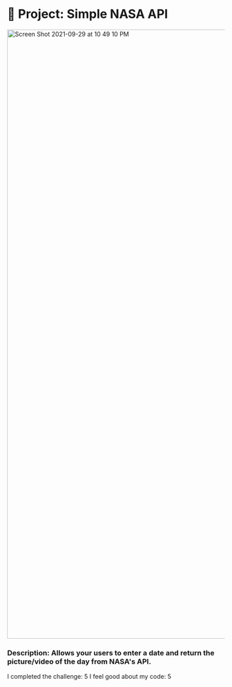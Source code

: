 # 🚀 Project: Simple NASA API
<img width="1413" alt="Screen Shot 2021-09-29 at 10 49 10 PM" src="https://user-images.githubusercontent.com/88988494/135377811-58b9759d-3c1e-4548-b884-0174af3cef10.png">

### Description: Allows your users to enter a date and return the picture/video of the day from NASA's API.

I completed the challenge: 5
I feel good about my code: 5


